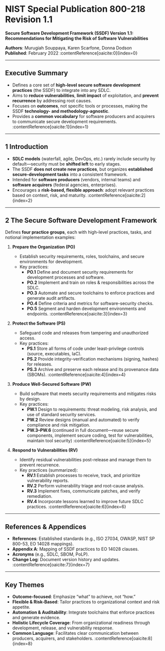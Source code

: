 # NIST Special Publication 800-218 Revision 1.1  
**Secure Software Development Framework (SSDF) Version 1.1: Recommendations for Mitigating the Risk of Software Vulnerabilities**  

**Authors**: Murugiah Souppaya, Karen Scarfone, Donna Dodson  
**Published**: February 2022 :contentReference[oaicite:0]{index=0}  

---

## Executive Summary  
- Defines a core set of **high-level secure software development practices** (the SSDF) to integrate into any SDLC.  
- Aims to **reduce vulnerabilities**, **limit impact** of exploitation, and **prevent recurrence** by addressing root causes.  
- Focuses on **outcomes**, not specific tools or processes, making the SSDF **technology- and methodology-agnostic**.  
- Provides a **common vocabulary** for software producers and acquirers to communicate secure development requirements. :contentReference[oaicite:1]{index=1}  

---

## 1 Introduction  
- **SDLC models** (waterfall, agile, DevOps, etc.) rarely include security by default—security must be **shifted left** to early stages.  
- The SSDF **does not create new practices**, but organizes **established secure-development tasks** into a consistent framework.  
- Intended for **software producers** (vendors, internal teams) and **software acquirers** (federal agencies, enterprises).  
- Encourages a **risk-based, flexible approach**: adopt relevant practices based on context, risk, and maturity. :contentReference[oaicite:2]{index=2}  

---

## 2 The Secure Software Development Framework  
Defines **four practice groups**, each with high-level practices, tasks, and notional implementation examples:

1. **Prepare the Organization (PO)**  
   - Establish security requirements, roles, toolchains, and secure environments for development.  
   - Key practices:  
     - **PO.1** Define and document security requirements for development processes and software.  
     - **PO.2** Implement and train on roles & responsibilities across the SDLC.  
     - **PO.3** Automate and secure toolchains to enforce practices and generate audit artifacts.  
     - **PO.4** Define criteria and metrics for software-security checks.  
     - **PO.5** Segment and harden development environments and endpoints. :contentReference[oaicite:3]{index=3}  

2. **Protect the Software (PS)**  
   - Safeguard code and releases from tampering and unauthorized access.  
   - Key practices:  
     - **PS.1** Store all forms of code under least-privilege controls (source, executables, IaC).  
     - **PS.2** Provide integrity-verification mechanisms (signing, hashes) for releases.  
     - **PS.3** Archive and preserve each release and its provenance data (SBOMs). :contentReference[oaicite:4]{index=4}  

3. **Produce Well-Secured Software (PW)**  
   - Build software that meets security requirements and mitigates risks by design.  
   - Key practices:  
     - **PW.1** Design to requirements: threat modeling, risk analysis, and use of standard security services.  
     - **PW.2** Review designs (manual and automated) to verify compliance and risk mitigation.  
     - **PW.3–PW.6** (continued in full document—reuse secure components, implement secure coding, test for vulnerabilities, maintain tool security) :contentReference[oaicite:5]{index=5}  

4. **Respond to Vulnerabilities (RV)**  
   - Identify residual vulnerabilities post-release and manage them to prevent recurrence.  
   - Key practices (summarized):  
     - **RV.1** Establish processes to receive, track, and prioritize vulnerability reports.  
     - **RV.2** Perform vulnerability triage and root-cause analysis.  
     - **RV.3** Implement fixes, communicate patches, and verify remediation.  
     - **RV.4** Incorporate lessons learned to improve future SDLC practices. :contentReference[oaicite:6]{index=6}  

---

## References & Appendices  
- **References**: Established standards (e.g., ISO 27034, OWASP, NIST SP 800-53, EO 14028 mappings).  
- **Appendix A**: Mapping of SSDF practices to EO 14028 clauses.  
- **Acronyms** (e.g., SDLC, SBOM, PoLP).  
- **Change Log**: Document version history and updates. :contentReference[oaicite:7]{index=7}  

---

## Key Themes  
- **Outcome-focused**: Emphasize “what” to achieve, not “how.”  
- **Flexible & Risk-Based**: Tailor practices to organizational context and risk appetite.  
- **Automation & Auditability**: Integrate toolchains that enforce practices and generate evidence.  
- **Holistic Lifecycle Coverage**: From organizational readiness through development, release, and vulnerability response.  
- **Common Language**: Facilitates clear communication between producers, acquirers, and stakeholders. :contentReference[oaicite:8]{index=8}  
